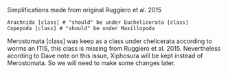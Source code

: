 Simplifications made from original Ruggiero et al. 2015

    Arachnida [class] # "should" be under Euchelicerata [class]
    Copepoda [class] # "should" be under Maxillopoda

Merostomata [class] was keep as a class under chelicerata according to worms an ITIS, this class is missing from Ruggiero et al. 2015. Nevertheless acording to Dave note on this issue, Xiphosura will be kept instead of Merostomata. So we will need to make some changes later.
